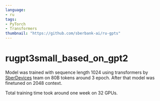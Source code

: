 ```yaml
---
language:
- ru
tags:
- PyTorch
- Transformers
thumbnail: "https://github.com/sberbank-ai/ru-gpts"
---
```


# rugpt3small\_based\_on\_gpt2
Model was trained with sequence length 1024 using transformers by [SberDevices](https://sberdevices.ru/) team on 80B tokens around 3 epoch. After that model was finetuned on 2048 context.

Total training time took around one week on 32 GPUs.
